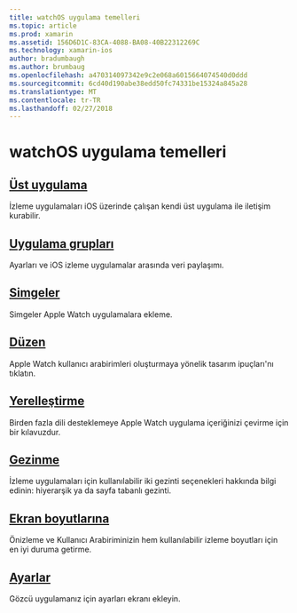 ```yaml
---
title: watchOS uygulama temelleri
ms.topic: article
ms.prod: xamarin
ms.assetid: 156D6D1C-83CA-4088-BA08-40B22312269C
ms.technology: xamarin-ios
author: bradumbaugh
ms.author: brumbaug
ms.openlocfilehash: a470314097342e9c2e068a6015664074540d0ddd
ms.sourcegitcommit: 6cd40d190abe38edd50fc74331be15324a845a28
ms.translationtype: MT
ms.contentlocale: tr-TR
ms.lasthandoff: 02/27/2018
---
```

# <a name="watchos-application-fundamentals"></a>watchOS uygulama temelleri


##  <a name="parent-applicationioswatchosapp-fundamentalsparent-appmd"></a>[Üst uygulama](~/ios/watchos/app-fundamentals/parent-app.md)

İzleme uygulamaları iOS üzerinde çalışan kendi üst uygulama ile iletişim kurabilir.

##  <a name="app-groupsioswatchosapp-fundamentalsapp-groupsmd"></a>[Uygulama grupları](~/ios/watchos/app-fundamentals/app-groups.md)

Ayarları ve iOS izleme uygulamalar arasında veri paylaşımı.

##  <a name="iconsioswatchosapp-fundamentalsiconsmd"></a>[Simgeler](~/ios/watchos/app-fundamentals/icons.md)

Simgeler Apple Watch uygulamalara ekleme.

##  <a name="layoutioswatchosapp-fundamentalslayoutmd"></a>[Düzen](~/ios/watchos/app-fundamentals/layout.md)

Apple Watch kullanıcı arabirimleri oluşturmaya yönelik tasarım ipuçları'nı tıklatın.

##  <a name="localizationioswatchosapp-fundamentalslocalizationmd"></a>[Yerelleştirme](~/ios/watchos/app-fundamentals/localization.md)

Birden fazla dili desteklemeye Apple Watch uygulama içeriğinizi çevirme için bir kılavuzdur.

##  <a name="navigationioswatchosapp-fundamentalsnavigationmd"></a>[Gezinme](~/ios/watchos/app-fundamentals/navigation.md)

İzleme uygulamaları için kullanılabilir iki gezinti seçenekleri hakkında bilgi edinin: hiyerarşik ya da sayfa tabanlı gezinti.

##  <a name="screen-sizesioswatchosapp-fundamentalsscreen-sizesmd"></a>[Ekran boyutlarına](~/ios/watchos/app-fundamentals/screen-sizes.md)

Önizleme ve Kullanıcı Arabiriminizin hem kullanılabilir izleme boyutları için en iyi duruma getirme.

##  <a name="settingsioswatchosapp-fundamentalssettingsmd"></a>[Ayarlar](~/ios/watchos/app-fundamentals/settings.md)

Gözcü uygulamanız için ayarları ekranı ekleyin.


